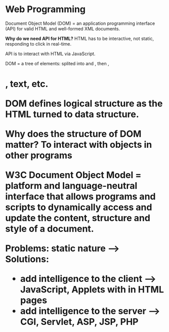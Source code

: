 # Web Programming

Document Object Model (DOM) = an application programming interface (API) for valid HTML and well-formed XML documents.

**Why do we need API for HTML?** HTML has to be interactive, not static, responding to click in real-time.

API is to interact with HTML via JavaScript.

DOM = a tree of elements: <html> splited into <head> and <body>, then <a>, <h1>, text, etc.

DOM defines logical structure as the HTML turned to data structure.

**Why does the structure of DOM matter?** To interact with objects in other programs

W3C Document Object Model = platform and language-neutral interface that allows programs and scripts to dynamically access and update the content, structure and style of a document.

**Problems**: static nature --> **Solutions**:
- add intelligence to the client --> JavaScript, Applets with in HTML pages
- add intelligence to the server --> CGI, Servlet, ASP, JSP, PHP
